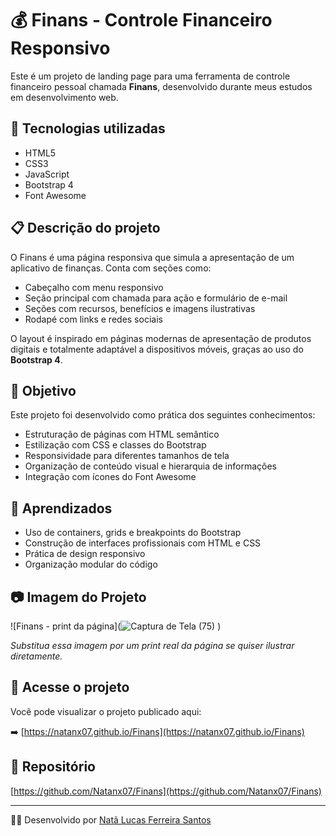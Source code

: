 # 💰 Finans - Controle Financeiro Responsivo

Este é um projeto de landing page para uma ferramenta de controle financeiro pessoal chamada **Finans**, desenvolvido durante meus estudos em desenvolvimento web.

## 🔧 Tecnologias utilizadas

- HTML5
- CSS3
- JavaScript
- Bootstrap 4
- Font Awesome

## 📋 Descrição do projeto

O Finans é uma página responsiva que simula a apresentação de um aplicativo de finanças. Conta com seções como:

- Cabeçalho com menu responsivo
- Seção principal com chamada para ação e formulário de e-mail
- Seções com recursos, benefícios e imagens ilustrativas
- Rodapé com links e redes sociais

O layout é inspirado em páginas modernas de apresentação de produtos digitais e totalmente adaptável a dispositivos móveis, graças ao uso do **Bootstrap 4**.

## 🎯 Objetivo

Este projeto foi desenvolvido como prática dos seguintes conhecimentos:

- Estruturação de páginas com HTML semântico
- Estilização com CSS e classes do Bootstrap
- Responsividade para diferentes tamanhos de tela
- Organização de conteúdo visual e hierarquia de informações
- Integração com ícones do Font Awesome

## 🧠 Aprendizados

- Uso de containers, grids e breakpoints do Bootstrap
- Construção de interfaces profissionais com HTML e CSS
- Prática de design responsivo
- Organização modular do código

## 📷 Imagem do Projeto

![Finans - print da página](![Captura de Tela (75)](https://github.com/user-attachments/assets/2e7370e8-40bc-4698-bd31-a5ad01f945bf)
)

*Substitua essa imagem por um print real da página se quiser ilustrar diretamente.*

## 🔗 Acesse o projeto

Você pode visualizar o projeto publicado aqui:

➡️ [https://natanx07.github.io/Finans](https://natanx07.github.io/Finans)

## 📂 Repositório

[https://github.com/Natanx07/Finans](https://github.com/Natanx07/Finans)

---

🧑‍💻 Desenvolvido por [Natã Lucas Ferreira Santos](https://github.com/Natanx07)

